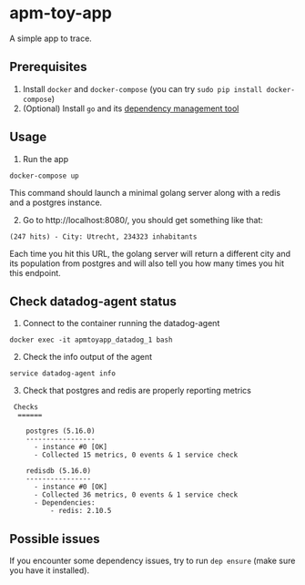 # apm-toy-app
A simple app to trace.

## Prerequisites
1. Install `docker` and `docker-compose` (you can try `sudo pip install docker-compose`)
2. (Optional) Install `go` and its [dependency management tool](https://github.com/golang/dep)

## Usage
1. Run the app
```
docker-compose up
```
This command should launch a minimal golang server along with a redis and a postgres instance.

2. Go to http://localhost:8080/, you should get something like that:
```
(247 hits) - City: Utrecht, 234323 inhabitants
```
Each time you hit this URL, the golang server will return a different city and its population from postgres and will also tell you how many times you hit this endpoint.

## Check datadog-agent status
1. Connect to the container running the datadog-agent
```
docker exec -it apmtoyapp_datadog_1 bash
```

2. Check the info output of the agent
```
service datadog-agent info
```

3. Check that postgres and redis are properly reporting metrics
```
 Checks
  ======

    postgres (5.16.0)
    -----------------
      - instance #0 [OK]
      - Collected 15 metrics, 0 events & 1 service check

    redisdb (5.16.0)
    ----------------
      - instance #0 [OK]
      - Collected 36 metrics, 0 events & 1 service check
      - Dependencies:
          - redis: 2.10.5
```

## Possible issues
If you encounter some dependency issues, try to run `dep ensure` (make sure you have it installed).
